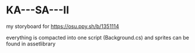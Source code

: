 # KA---SA---II
my storyboard for https://osu.ppy.sh/b/1351114

everything is compacted into one script (Background.cs) and sprites can be found in assetlibrary
